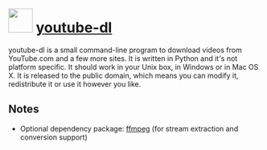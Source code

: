 # <img src="https://cdn.jsdelivr.net/gh/chocolatey/chocolatey-coreteampackages@a42da86c9cc480a5f3f23677e0d73d88416a3b3c/icons/y-dl.svg" width="48" height="48"/> [youtube-dl](https://chocolatey.org/packages/youtube-dl)


youtube-dl is a small command-line program to download videos from YouTube.com and a few more sites. It is written in Python and it's not platform specific. It should work in your Unix box, in Windows or in Mac OS X. It is released to the public domain, which means you can modify it, redistribute it or use it however you like.

## Notes

- Optional dependency package: [ffmpeg](/packages/ffmpeg) (for stream extraction and conversion support)

